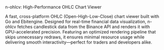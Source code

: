 n-ohlcv: High-Performance OHLC Chart Viewer

A fast, cross-platform OHLC (Open-High-Low-Close) chart viewer built with Go and Ebitengine. Designed for real-time financial data visualization, n-ohlcv fetches candlestick data from the Binance API and renders it with GPU-accelerated precision. Featuring an optimized rendering pipeline that skips unnecessary redraws, it ensures minimal resource usage while delivering smooth interactivity—perfect for traders and developers alike.
